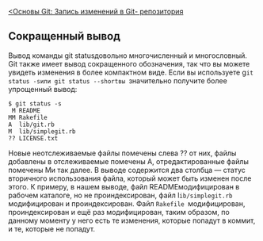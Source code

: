 [<Основы Git: Запись изменений в Git- репозитория ](./RecordingChanges.md)

## Сокращенный вывод
Вывод команды git statusдовольно многочисленный и многословный. Git также имеет вывод сокращенного обозначения, так что вы можете увидеть изменения в более компактном виде. Если вы используете g`it status -sили git status --shortвы `значительно получите более упрощенный вывод:
```
$ git status -s
 M README
MM Rakefile
A  lib/git.rb
M  lib/simplegit.rb
?? LICENSE.txt
```
Новые неотслеживаемые файлы помечены слева ?? от них, файлы добавлены в отслеживаемые помечены A, отредактированные файлы помечены Mи так далее. В выводе содержится два столбца — статус вторичного использования файла, который может быть изменен после этого. К примеру, в нашем выводе, файл READMEмодифицирован в рабочем каталоге, но не проиндексирован, файл l`ib/simplegit.rb` модифицирован и проиндексирован. Файл `Rakefile `модифицирован, проиндексирован и ещё раз модифицирован, таким образом, по данному моменту у него есть те изменения, которые попадут в коммит, и те, которые не попадут.
